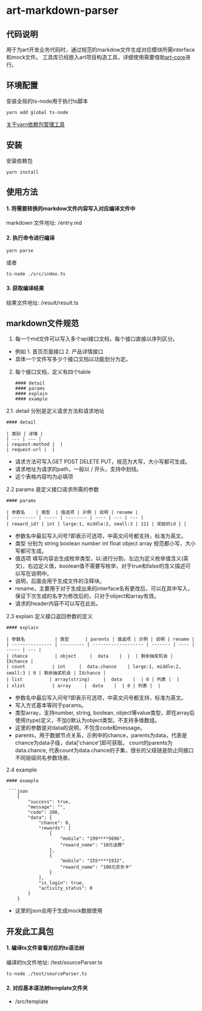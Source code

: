 # art-markdown-parser

## 代码说明
用于为art开发业务代码时，通过规范的markdow文件生成对应模块所需interface和mock文件。
工具库已经嵌入art项目构造工具，详细使用需要借助[art-core](https://github.com/zbw322092/art-core.git)进行。

## 环境配置
安装全局的ts-node用于执行ts脚本

```shell
yarn add global ts-node
```
[关于yarn依赖包管理工具](https://yarn.bootcss.com/docs/install/#mac-stable)

## 安装
安装依赖包

```shell
yarn install
```

## 使用方法
#### 1. 将需要转换的markdow文件内容写入对应编译文件中
   markdown 文件地址: /entry.md
   
#### 2. 执行命令进行编译

```shell
yarn parse
```
或者
```shell
ts-node ./src/index.ts
```

#### 3. 获取编译结果
   结果文件地址: /result/result.ts

## markdown文件规范
1. 每一个md文件可以写入多个api接口文档，每个接口直接以序列区分。
 * 例如 1. 首页页面接口 2. 产品详情接口
 * 具体一个文件写多少个接口文档以功能划分为定。
2. 每个接口文档，定义有四个table

   ```
   #### detail
   #### params
   #### explain
   #### example
   ```

2.1. detail 分别是定义请求方法和请求地址
	
```
#### detail

| 类别 | 详情 |
| --- | --- |
| request-method |  |
| request-url |  |
```
* 请求方法可写入GET POST DELETE PUT，规范为大写，大小写都可生成。
* 请求地址为请求的path，一般以 / 开头，支持中划线。
* 这个表格内容均为必填项
	

2.2 params 是定义接口请求所需的参数

```
#### params

| 参数名    | 类型  | 值选项 | 示例 | 说明 | rename |
| --------- | ----- | -------- | ---- | --- | --- |
| reward_id? | int | large:1, middle:2, small:3 | 111 | 奖励的id | |
```
* 参数名中最后写入问号?即表示可选项，中英文问号都支持，标准为英文。
* 类型 分别为 string boolean number int float object array 规范都小写，大小写都可生成。
* 值选项 填写内容会生成枚举类型，以:进行分割，左边为定义枚举值含义(英文)，右边定义值，boolean值不需要写枚举，对于true和false的含义描述可以写在说明中。
* 说明，后面会用于生成文件的注释块。
* rename，主要用于对于生成出来的interface名有更改后，可以在其中写入，保证下次生成的名字为修改后的，只对于object和array有效。
* 请求的header内容不可以写在此处。

2.3 explain 定义接口返回参数的定义

```
#### explain

| 参数名           | 类型      | parents | 值选项 | 示例 | 说明 | rename |
| --------------- | --------- | ------------------- | ------- | ---- | ----- | --- |
| chance          | object     |  data    |  |  | 剩余抽奖机会 | IXchance |
| count          | int     |  data.chance    | large:1, middle:2, small:3 | 0 | 剩余抽奖机会 | IXchance |
| list          | array(string)     |  data    |  | 0 | 列表 |  |
| xlist          | array     |  data    |  | 0 | 列表 |  |
```
* 参数名中最后写入问号?即表示可选项，中英文问号都支持，标准为英文。
* 写入方式基本等同于params。
* 类型array，支持number, string, boolean, object等value类型，即在array后使用(type)定义，不加()默认为object类型。不支持多维数组。
* 这里的参数是对data的说明，不包含code和message。
* parents，用于数据节点关系，示例中的chance，parents为data，代表是chance为data子级，data\['chance'\]即可获取。
  count的parents为data.chance, 代表count为data.chance的子集，很长的父级链是防止同接口不同层级同名参数场景。
 
2.4 example

```
#### example

 ```json
	{
	    "success": true,
	    "message": "",
	    "code": 200,
	    "data": {
	        "chance": 0,
	        "rewards": [
	            {
	                "mobile": "199****5696",
	                "reward_name": "10元话费"
	            },
	            {
	                "mobile": "155****1932",
	                "reward_name": "100元京东卡"
	            }
	        ],
	        "is_login": true,
	        "activity_status": 0
	    }
	}
```

* 这里的json会用于生成mock数据使用


## 开发此工具包
#### 1. 编译ts文件查看对应的ts语法树
   编译的ts文件地址: /test/sourceParser.ts

```shell
ts-node ./test/sourceParser.ts
```

#### 2. 对应基本语法树template文件夹
*  /src/template